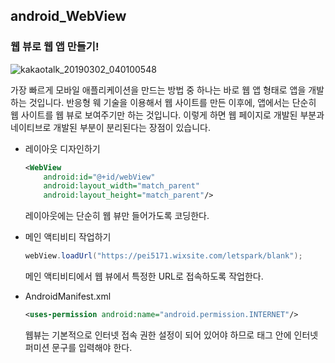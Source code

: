 ## android_WebView
### 웹 뷰로 웹 앱 만들기!

![kakaotalk_20190302_040100548](https://user-images.githubusercontent.com/38427658/53659903-03efec80-3ca0-11e9-82a5-f39fe65329dd.jpg)

가장 빠르게 모바일 애플리케이션을 만드는 방법 중 하나는 바로 웹 앱 형태로 앱을 개발하는 것입니다. 반응형 웨 기술을 이용해서 웹 사이트를 만든 이후에, 앱에서는 단순히 웹 사이트를 웹 뷰로 보여주기만 하는 것입니다. 이렇게 하면 웹 페이지로 개발된 부분과 네이티브로 개발된 부분이 분리된다는 장점이 있습니다.

* 레이아웃 디자인하기

    ```xml
    <WebView
        android:id="@+id/webView"
        android:layout_width="match_parent"
        android:layout_height="match_parent"/>
    ```
    레이아웃에는 단순히 웹 뷰만 들어가도록 코딩한다.

* 메인 액티비티 작업하기
    ```java
    webView.loadUrl("https://pei5171.wixsite.com/letspark/blank");
    ```
    메인 액티비티에서 웹 뷰에서 특정한 URL로 접속하도록 작업한다.

* AndroidManifest.xml
    ```xml
    <uses-permission android:name="android.permission.INTERNET"/>
    ```
    웹뷰는 기본적으로 인터넷 접속 권한 설정이 되어 있어야 하므로 <Manifest> 태그 안에 인터넷 퍼미션 문구를 입력해야 한다.